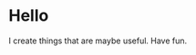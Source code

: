 <!-- # Hello and Xin Chào -->
# Hello

I create things that are maybe useful. Have fun.

<!--
## Frequently Used 
<p align="left">
 <a href="#">
    <img src="https://github.com/MikeCodesDotNET/ColoredBadges/blob/master/svg/dev/languages/js.svg" alt="JS" style="vertical-align:top; margin:6px 4px">
  </a>  
 <a href="#">
    <img src="https://github.com/MikeCodesDotNET/ColoredBadges/blob/master/svg/dev/languages/swift.svg" alt="Swift" style="vertical-align:top; margin:6px 4px">
  </a>  
  <a href="#">
    <img src="https://github.com/MikeCodesDotNET/ColoredBadges/blob/master/svg/dev/frameworks/nodejs.svg" alt="NodeJS" style="vertical-align:top; margin:6px 4px">
  </a>  
</p>

## Primary Tools
<p align="left">
 <a href="#">
    <img src="https://github.com/MikeCodesDotNET/ColoredBadges/blob/master/svg/devices/mac.svg" alt="Mac" style="vertical-align:top; margin:6px 4px">
  </a>  
 <a href="#">
    <img src="https://github.com/MikeCodesDotNET/ColoredBadges/blob/master/svg/dev/tools/xcode.svg" alt="Xcode" style="vertical-align:top; margin:6px 4px">
  </a>  
  <a href="#">
    <img src="https://github.com/MikeCodesDotNET/ColoredBadges/blob/master/svg/dev/tools/jetbrains_webstorm.svg" alt="Web Storm" style="vertical-align:top; margin:6px 4px">
  </a>  
</p>

## Language Density Overall
<a href="https://github.com/KaNguy/"> <img align="center" src="https://github-readme-stats.vercel.app/api/top-langs/?username=KaNguy&theme=tokyonight" alt="Lang Frequency"/> </a>
-->
<!--
**KaNguy/KaNguy** is a ✨ _special_ ✨ repository because its `README.md` (this file) appears on your GitHub profile.
-->
